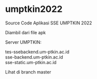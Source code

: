 # umptkin2022
Source Code Aplikasi SSE UMPTKIN 2022



Diambil dari file apk 

Server UMPTKIN:

tes-ssebackend.um-ptkin.ac.id <br>
sse-backend.um-ptkin.ac.id <br>
sse-static.um-ptkin.ac.id

Lihat di branch master
